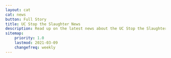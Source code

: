 ```yaml
---
layout: cat
cat: news
button: Full Story
title: UC Stop the Slaughter News
description: Read up on the latest news about the UC Stop the Slaughter campaign.
sitemap:
    priority: 1.0
    lastmod: 2021-03-09
    changefreq: weekly
---
```

